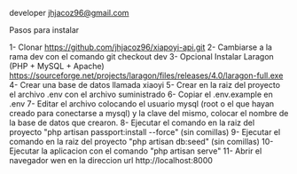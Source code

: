 developer jhjacoz96@gmail.com

Pasos para instalar 

1- Clonar https://github.com/jhjacoz96/xiapoyi-api.git
2- Cambiarse a la rama dev con el comando git checkout dev
3- Opcional Instalar Laragon (PHP + MySQL + Apache) https://sourceforge.net/projects/laragon/files/releases/4.0/laragon-full.exe
4- Crear una base de datos llamada xiaoyi
5- Crear en la raiz del proyecto el archivo .env con el archivo suministrado
6- Copiar el .env.example en .env
7- Editar el archivo colocando el usuario mysql (root o el que hayan creado para conectarse a mysql) y la clave del mismo, colocar el nombre de la base de datos que crearon.
8- Ejecutar el comando en la raiz del proyecto "php artisan passport:install --force" (sin comillas)
9- Ejecutar el comando en la raiz del proyecto "php artisan db:seed" (sin comillas)
10- Ejecutar la aplicacion con el comando "php artisan serve"
11- Abrir el navegador wen en la direccion url http://localhost:8000
